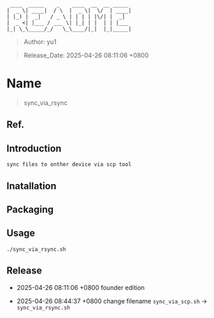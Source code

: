 ```
 ____  _____    _    ____  __  __ _____
|  _ \| ____|  / \  |  _ \|  \/  | ____|
| |_) |  _|   / _ \ | | | | |\/| |  _|
|  _ <| |___ / ___ \| |_| | |  | | |___
|_| \_\_____/_/   \_\____/|_|  |_|_____|
```
> Author: yu1           

> Release_Date: 2025-04-26 08:11:06 +0800

# Name
> sync_via_rsync

## Ref.

## Introduction
	sync files to onther device via scp tool

## Inatallation

## Packaging

## Usage
`./sync_via_rsync.sh`

## Release
* 2025-04-26 08:11:06 +0800
	founder edition

* 2025-04-26 08:44:37 +0800
change filename `sync_via_scp.sh` -> `sync_via_rsync.sh`

